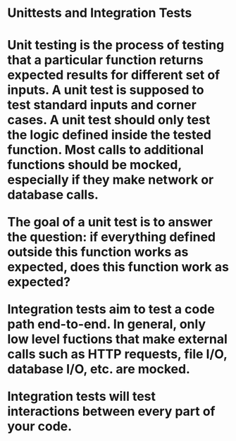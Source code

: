 <h1>Unittests and Integration Tests<h1>

Unit testing is the process of testing that a particular function returns expected results for different set of inputs. A unit test is supposed to test standard inputs and corner cases. A unit test should only test the logic defined inside the tested function. Most calls to additional functions should be mocked, especially if they make network or database calls.

The goal of a unit test is to answer the question: if everything defined outside this function works as expected, does this function work as expected?

Integration tests aim to test a code path end-to-end. In general, only low level fuctions that make external calls such as HTTP requests, file I/O, database I/O, etc. are mocked.

Integration tests will test interactions between every part of your code.